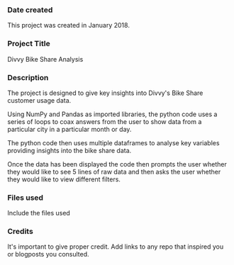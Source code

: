 ### Date created
This project was created in January 2018.

### Project Title
Divvy Bike Share Analysis

### Description
The project is designed to give key insights into Divvy's Bike Share customer usage data.

Using NumPy and Pandas as imported libraries, the python code uses a series of loops to coax answers from the user to show data from a particular city in a particular month or day.

The python code then uses multiple dataframes to analyse key variables providing insights into the bike share data.

Once the data has been displayed the code then prompts the user whether they would like to see 5 lines of raw data and then asks the user whether they would like to view different filters. 

### Files used
Include the files used

### Credits
It's important to give proper credit. Add links to any repo that inspired you or blogposts you consulted.
